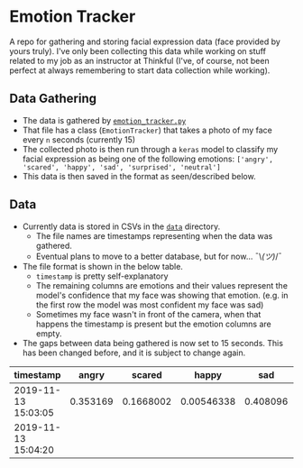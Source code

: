 # Emotion Tracker

A repo for gathering and storing facial expression data (face provided by yours truly).  I've only been collecting this data while working on stuff related to my job as an instructor at Thinkful (I've, of course, not been perfect at always remembering to start data collection while working).

## Data Gathering

* The data is gathered by [`emotion_tracker.py`](emotion_tracker.py)
* That file has a class (`EmotionTracker`) that takes a photo of my face every `n` seconds (currently 15)
* The collected photo is then run through a `keras` model to classify my facial expression as being one of the following emotions: `['angry', 'scared', 'happy', 'sad', 'surprised', 'neutral']`
* This data is then saved in the format as seen/described below.

## Data

* Currently data is stored in CSVs in the [`data`](data) directory.
  * The file names are timestamps representing when the data was gathered.
  * Eventual plans to move to a better database, but for now... ¯\\_(ツ)_/¯
* The file format is shown in the below table.
  * `timestamp` is pretty self-explanatory
  * The remaining columns are emotions and their values represent the model's confidence that my face was showing that emotion. (e.g. in the first row the model was most confident my face was sad)
  * Sometimes my face wasn't in front of the camera, when that happens the timestamp is present but the emotion columns are empty.
* The gaps between data being gathered is now set to 15 seconds.  This has been changed before, and it is subject to change again.

| timestamp           | angry    | scared    | happy      | sad      | surprised  |
| ------------------- | -------- | --------- | ---------- | -------- | ---------- |
| 2019-11-13 15:03:05 | 0.353169 | 0.1668002 | 0.00546338 | 0.408096 | 0.01083975 |
| 2019-11-13 15:04:20 |          |           |            |          |            |

